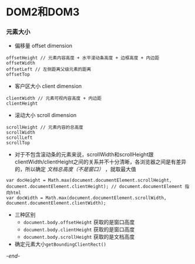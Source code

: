 # DOM2和DOM3

### 元素大小
* 偏移量 offset dimension
```
offsetHeight // 元素内容高度 + 水平滚动条高度 + 边框高度 + 内边距
offsetWidth
offsetLeft // 左侧距离父级元素的距离
offsetTop
```
* 客户区大小 client dimension
```
clientWidth // 元素可视内容高度 + 内边距
clientHeight
```
* 滚动大小 scroll dimension
```
scrollHeight // 元素内容的总高度
scrollWidth
scrollLeft
scrollTop
```
  * 对于不包含滚动条的元素来说，scrollWidth和scrollHeight跟clientWidth/clientHeight之间的关系并不十分清晰，各浏览器之间是有差异的，所以确定 *文档总高度（不是窗口）* ，就取最大值
  ```
  var docHeight = Math.max(document.documentElement.scrollHeight, document.documentElement.clientHeight); // document.documentElement 指向html
  var docWidth = Math.max(document.documentElement.scrollWidth, document.documentElement.clientWidth);
  ```
* 三种区别
  * `document.body.offsetHeight` 获取的是窗口高度
  * `document.body.clientHeight` 获取的是窗口高度
  * `document.body.scrollHeight` 获取的是文档高度
* 确定元素大小`getBoundingClientRect()`

*-end-*
